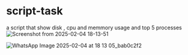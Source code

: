 # script-task
a script that show disk , cpu and memmory usage and top 5 processes
![Screenshot from 2025-02-04 18-13-51](https://github.com/user-attachments/assets/7a642d2a-8ee7-4639-b852-9bb9a3cc8e76)


![WhatsApp Image 2025-02-04 at 18 13 05_bab0c2f2](https://github.com/user-attachments/assets/b24b5c40-06f1-4bfa-bdb6-cae77c7fd636)


